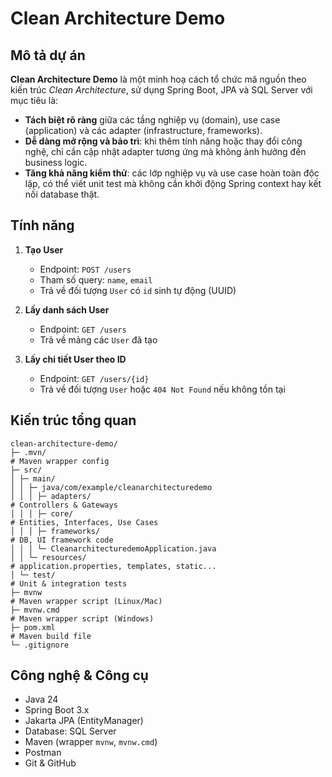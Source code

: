 # Clean Architecture Demo

## Mô tả dự án

**Clean Architecture Demo** là một minh hoạ cách tổ chức mã nguồn theo kiến trúc _Clean Architecture_, sử dụng Spring Boot, JPA và SQL Server với mục tiêu là:

- **Tách biệt rõ ràng** giữa các tầng nghiệp vụ (domain), use case (application) và các adapter (infrastructure, frameworks).
- **Dễ dàng mở rộng và bảo trì**: khi thêm tính năng hoặc thay đổi công nghệ, chỉ cần cập nhật adapter tương ứng mà không ảnh hưởng đến business logic.
- **Tăng khả năng kiểm thử**: các lớp nghiệp vụ và use case hoàn toàn độc lập, có thể viết unit test mà không cần khởi động Spring context hay kết nối database thật.

## Tính năng
1. **Tạo User**  
   - Endpoint: `POST /users`  
   - Tham số query: `name`, `email`  
   - Trả về đối tượng `User` có `id` sinh tự động (UUID)

2. **Lấy danh sách User**  
   - Endpoint: `GET /users`  
   - Trả về mảng các `User` đã tạo

3. **Lấy chi tiết User theo ID**  
   - Endpoint: `GET /users/{id}`  
   - Trả về đối tượng `User` hoặc `404 Not Found` nếu không tồn tại

## Kiến trúc tổng quan
```
clean-architecture-demo/
├─ .mvn/                                                                # Maven wrapper config 
├─ src/
│ ├─ main/
│ │ ├─ java/com/example/cleanarchitecturedemo
│ │ │ ├─ adapters/                                                      # Controllers & Gateways
│ │ │ ├─ core/                                                          # Entities, Interfaces, Use Cases
│ │ │ ├─ frameworks/                                                    # DB, UI framework code
│ │ │ └─ CleanarchitecturedemoApplication.java
│ │ └─ resources/                                                       # application.properties, templates, static...
│ └─ test/                                                              # Unit & integration tests
├─ mvnw                                                                 # Maven wrapper script (Linux/Mac)
├─ mvnw.cmd                                                             # Maven wrapper script (Windows)
├─ pom.xml                                                              # Maven build file
└─ .gitignore
```

## Công nghệ & Công cụ
- Java 24
- Spring Boot 3.x  
- Jakarta JPA (EntityManager)  
- Database: SQL Server
- Maven (wrapper `mvnw`, `mvnw.cmd`)
- Postman
- Git & GitHub  
